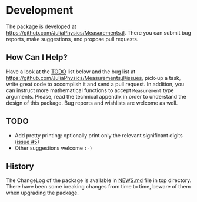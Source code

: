 Development
===========

The package is developed at
https://github.com/JuliaPhysics/Measurements.jl. There you can submit bug
reports, make suggestions, and propose pull requests.

How Can I Help?
---------------

Have a look at the [TODO](#todo) list below and the bug list at
https://github.com/JuliaPhysics/Measurements.jl/issues, pick-up a task, write
great code to accomplish it and send a pull request. In addition, you can
instruct more mathematical functions to accept `Measurement` type
arguments. Please, read the technical appendix in order to understand the design
of this package. Bug reports and wishlists are welcome as well.

TODO
----

- Add pretty printing: optionally print only the relevant significant digits
  ([issue \#5](https://github.com/JuliaPhysics/Measurements.jl/issues/5))
- Other suggestions welcome `:-)`

History
-------

The ChangeLog of the package is available in
[NEWS.md](https://github.com/JuliaPhysics/Measurements.jl/blob/master/NEWS.md)
file in top directory. There have been some breaking changes from time to time,
beware of them when upgrading the package.
